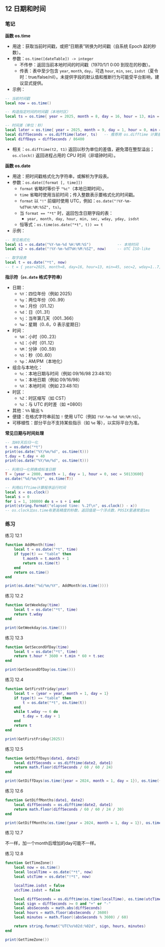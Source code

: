 ## 12 日期和时间

### 笔记

**函数 os.time**
- 用途：获取当前时间戳，或把“日期表”转换为时间戳（自系统 Epoch 起的秒数）。
- 参数：`os.time([dateTable]) -> integer`
  - 不传参：返回当前本地时间的时间戳（1970/1/1 0:00 到现在的秒数）。
  - 传表：表中至少包含 `year`, `month`, `day`，可选 `hour`, `min`, `sec`, `isdst`（夏令时：true/false/nil）。未提供字段的默认值和推断行为可能受平台影响，建议显式提供。
- 示例：
```lua
-- 当前时间戳
local now = os.time()

-- 构造指定时间的时间戳（本地时区）
local ts = os.time{ year = 2025, month = 8, day = 16, hour = 13, min = 45, sec = 2 }

-- 时间差（单位：秒）
local later = os.time{ year = 2025, month = 9, day = 1, hour = 0, min = 0, sec = 0 }
local diffSeconds = os.difftime(later, ts)   -- 推荐用 os.difftime 计算差值
local diffDays = diffSeconds / 86400
```
- 相关：`os.difftime(t2, t1)` 返回以秒为单位的差值，避免潜在整型溢出；`os.clock()` 返回进程占用的 CPU 时间（非墙钟时间）。

**函数 os.date**
- 用途：把时间戳格式化为字符串，或解析为字段表。
- 参数：`os.date([format [, time]])`
  - `format` 省略时等价于 `"%c"`（本地日期时间）。
  - `time` 省略时使用当前时间；传入整数表示要格式化的时间戳。
  - `format` 以 `"!"` 前缀时使用 UTC，例如：`os.date("!%Y-%m-%dT%H:%M:%SZ", ts)`。
  - 当 `format == "*t"` 时，返回包含日期字段的表：
    - `year, month, day, hour, min, sec, wday, yday, isdst`
  - 恒等式：`os.time(os.date("*t", t)) == t`
- 示例：
```lua
-- 常见格式化
local s1 = os.date("%Y-%m-%d %H:%M:%S")            -- 本地时间
local s2 = os.date("!%Y-%m-%dT%H:%M:%SZ", now)     -- UTC ISO-like

-- 取字段表
local t = os.date("*t", now)
-- t = { year=2025, month=8, day=16, hour=13, min=45, sec=2, wday=1..7, yday=1..366, isdst=true/false }
```

**指示符（`os.date` 格式字符串）**

- 日期：
  - `%Y`：四位年份（例如 2025）
  - `%y`：两位年份（00..99）
  - `%m`：月份（01..12）
  - `%d`：日（01..31）
  - `%j`：当年第几天（001..366）
  - `%w`：星期（0..6，0 表示星期日）
- 时间：
  - `%H`：小时（00..23）
  - `%I`：小时（01..12）
  - `%M`：分钟（00..59）
  - `%S`：秒（00..60）
  - `%p`：AM/PM（本地化）
- 组合与本地化：
  - `%c`：本地日期与时间（例如 09/16/98 23:48:10）
  - `%x`：本地日期（例如 09/16/98）
  - `%X`：本地时间（例如 23:48:10）
- 时区：
  - `%Z`：时区缩写（如 CST）
  - `%z`：与 UTC 的时差（如 +0800）
- 其他：`%%` 输出 `%`
- 便捷：在格式字符串前加 `!` 使用 UTC（例如 `!%Y-%m-%d %H:%M:%S`）。
- 可移植性：部分平台不支持某些指示（如 `%e` 等），以实际平台为准。

**常见日期与时间处理**

```lua
-- 加40天后归一化
t = os.date("*t")
print(os.date("%Y/%m/%d", os.time(t)))
t.day = t.day + 40
print(os.date("%Y/%m/%d", os.time(t)))

-- 利用归一化转换成标准日期
T = {year = 2000, month = 1, day = 1, hour = 0, sec = 50133600}
os.date("%d/%m/%Y", os.time(T))

-- 利用difftime计算程序运行时间
local x = os.clock()
local s = 0
for i = 1, 100000 do s = s + i end
print(string.format("elapsed time: %.2f\n", os.clock() - x))
-- os.clock比os.time有更高精度的秒数，返回值是一个浮点数，POSIX里通常是1ms
```

### 练习

练习 12.1

```lua
function AddMonth(time)
    local t = os.date("*t", time)
    if type(t) == "table" then
        t.month = t.month + 1
        return os.time(t)
    end
    return os.time()
end

print(os.date("%d/%m/%Y", AddMonth(os.time())))
```

练习 12.2

```lua
function GetWeekday(time)
    local t = os.date("*t", time)
    return t.wday
end

print(GetWeekday(os.time()))
```

练习 12.3

```lua
function GetSecondOfDay(time)
    local t = os.date("*t", time)
    return t.hour * 3600 + t.min * 60 + t.sec
end

print(GetSecondOfDay(os.time()))
```

练习 12.4

```lua
function GetFirstFriday(year)
    local t = {year = year, month = 1, day = 1}
    if type(t) == "table" then
        t = os.date("*t", os.time(t))
    end
    while t.wday ~= 6 do
        t.day = t.day + 1
    end
    return t
end

print(GetFirstFriday(2025))
```

练习 12.5

```lua
function GetDiffDays(date1, date2)
    local diffSeconds = os.difftime(date2, date1)
    return math.floor(diffSeconds / 60 / 60 / 24)
end

print(GetDiffDays(os.time({year = 2024, month = 1, day = 1}), os.time({year = 2025, month = 1, day = 1})))
```

练习 12.6

```lua
function GetDiffMonths(date1, date2)
    local diffSeconds = os.difftime(date2, date1)
    return math.floor(diffSeconds / 60 / 60 / 24 / 30)
end

print(GetDiffMonths(os.time({year = 2024, month = 1, day = 1}), os.time({year = 2025, month = 1, day = 1})))
```

练习 12.7

不一样，加一个month后增加的day可能不一样。

练习 12.8

```lua
function GetTimeZone()
    local now = os.time()
    local localTime = os.date("*t", now)
    local utcTime = os.date("!*t", now)

    localTime.isdst = false
    utcTime.isdst = false

    local diffSeconds = os.difftime(os.time(localTime), os.time(utcTime))
    local sign = diffSeconds >= 0 and "+" or "-"
    local absSeconds = math.abs(diffSeconds)
    local hours = math.floor(absSeconds / 3600)
    local minutes = math.floor((absSeconds % 3600) / 60)

    return string.format("UTC%s%02d:%02d", sign, hours, minutes)
end

print(GetTimeZone())
```